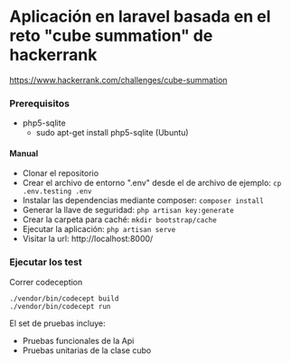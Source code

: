 # Aplicación en laravel basada en el reto "cube summation" de hackerrank

https://www.hackerrank.com/challenges/cube-summation

### Prerequisitos

 - php5-sqlite
	 -  sudo apt-get install php5-sqlite (Ubuntu)

#### Manual
- Clonar el repositorio
- Crear el archivo de entorno ".env" desde el de archivo de ejemplo: `cp .env.testing .env`
- Instalar las dependencias mediante composer: `composer install`
- Generar la llave de seguridad: `php artisan key:generate`
- Crear la carpeta para caché: `mkdir bootstrap/cache`
- Ejecutar la aplicación: `php artisan serve`
- Visitar la url: http://localhost:8000/


### Ejecutar los test

Correr codeception

```
./vendor/bin/codecept build
./vendor/bin/codecept run
```

El set de pruebas incluye:

- Pruebas  funcionales de la Api
- Pruebas unitarias de la clase cubo
